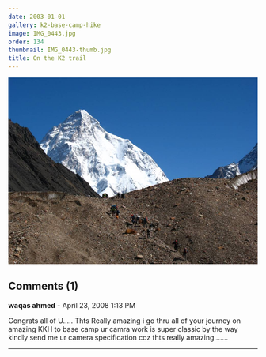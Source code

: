 ```yaml
---
date: 2003-01-01
gallery: k2-base-camp-hike
image: IMG_0443.jpg
order: 134
thumbnail: IMG_0443-thumb.jpg
title: On the K2 trail
---
```


![On the K2 trail](./IMG_0443.jpg)

<div id="comments">

## Comments (1)

**waqas ahmed** - April 23, 2008  1:13 PM

Congrats all of U..... Thts Really amazing i go thru all of your journey on amazing KKH to base camp ur camra work is super classic by the way kindly send me ur camera specification coz thts really amazing.......

---

</div>